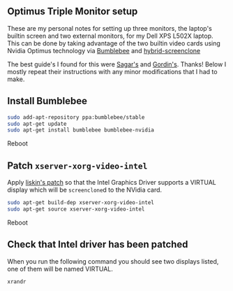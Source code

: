 ## Optimus Triple Monitor setup

These are my personal notes for setting up three monitors, the laptop's builtin 
screen and two external monitors, for my Dell XPS L502X laptop.
This can be done by taking advantage of the two builtin video cards using 
Nvidia Optimus technology via [Bumblebee](http://bumblebee-project.org/) and
[hybrid-screenclone](https://github.com/liskin/hybrid-screenclone)

The best guide's I found for this were [Sagar's](http://sagark.org/optimal-ubuntu-graphics-setup-for-thinkpads/) 
and [Gordin's](http://blog.gordin.de/post/optimus-guide). Thanks! 
Below I mostly repeat their instructions with any minor modifications that I had to make.

## Install Bumblebee

```sh
sudo add-apt-repository ppa:bumblebee/stable
sudo apt-get update
sudo apt-get install bumblebee bumblebee-nvidia
```

Reboot

## Patch `xserver-xorg-video-intel`

Apply [liskin's patch](https://github.com/liskin/patches/blob/master/hacks/xserver-xorg-video-intel-2.18.0_virtual_crtc.patch) 
so that the Intel Graphics Driver supports a VIRTUAL display which will be `screenclone`d to the NVidia card.

```sh
sudo apt-get build-dep xserver-xorg-video-intel
sudo apt-get source xserver-xorg-video-intel

```

Reboot

## Check that Intel driver has been patched

When you run the following command you should see two displays listed, one of them will be named VIRTUAL.

```sh
xrandr
```

